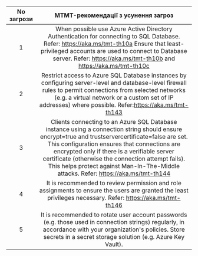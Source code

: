 | No загрози |                                                                                                                                                                                                    MTMT-рекомендації з усунення загроз                                                                                                                                                                                                   |
|:----------:|:----------------------------------------------------------------------------------------------------------------------------------------------------------------------------------------------------------------------------------------------------------------------------------------------------------------------------------------------------------------------------------------------------------------------------------------:|
|      1     |                        When possible use Azure Active Directory Authentication for connecting to SQL Database.  Refer: <a href="https://aka.ms/tmt-th10a">https://aka.ms/tmt-th10a</a>  Ensure that least-privileged accounts are used to connect to Database server.  Refer: <a href="https://aka.ms/tmt-th10b">https://aka.ms/tmt-th10b</a> and  <a href="https://aka.ms/tmt-th10c">https://aka.ms/tmt-th10c</a>                       |
|      2     |                                                                Restrict access to Azure SQL Database instances by configuring server-level and database-level firewall  rules to permit connections from selected networks (e.g. a virtual network or a custom set of IP addresses) where possible.  Refer:<a href="https://aka.ms/tmt-th143">https://aka.ms/tmt-th143</a>                                                               |
|      3     | Clients connecting to an Azure SQL Database instance using a connection string should ensure encrypt=true and  trustservercertificate=false are set. This configuration ensures that connections are encrypted  only if there is a verifiable server certificate (otherwise the connection attempt fails).  This helps protect against Man-In-The-Middle attacks. Refer: <a href="https://aka.ms/tmt-th144">https://aka.ms/tmt-th144</a> |
|      4     |                                                                                                                    It is recommended to review permission and role assignments to ensure the users are granted the least privileges necessary.  Refer: <a href="https://aka.ms/tmt-th146">https://aka.ms/tmt-th146</a>                                                                                                                   |
|      5     |                                                                                                        It is recommended to rotate user account passwords (e.g. those used in connection strings) regularly,  in accordance with your organization's policies. Store secrets in a secret storage solution (e.g. Azure Key Vault).                                                                                                        |